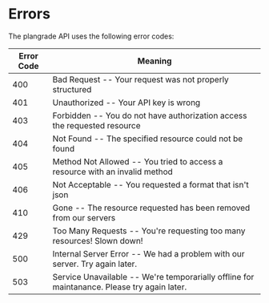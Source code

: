 # Errors

The plangrade API uses the following error codes:


Error Code | Meaning
---------- | -------
400 | Bad Request -- Your request was not properly structured
401 | Unauthorized -- Your API key is wrong
403 | Forbidden -- You do not have authorization access the requested resource
404 | Not Found -- The specified resource could not be found
405 | Method Not Allowed -- You tried to access a resource with an invalid method
406 | Not Acceptable -- You requested a format that isn't json
410 | Gone -- The resource requested has been removed from our servers
429 | Too Many Requests -- You're requesting too many resources! Slown down!
500 | Internal Server Error -- We had a problem with our server. Try again later.
503 | Service Unavailable -- We're temporarially offline for maintanance. Please try again later.